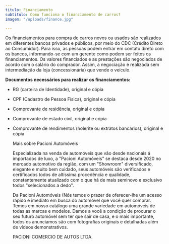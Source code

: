 ```yaml
---
titulo: Financiamento
subtitulo: Como funciona o financiamento de carros?
imagem: "/uploads/finance.jpg"

---
```

Os financiamentos para compra de carros novos ou usados são realizados em diferentes bancos privados e públicos, por meio do CDC (Crédito Direto ao Consumidor). Para isso, as pessoas podem entrar em contato direto com os bancos, informando-se com um gerente como podem ser feitos os financiamentos. Os valores financiados e as prestações são negociados de acordo com o salário do comprador. Assim, a negociação é realizada sem intermediação da loja (concessionária) que vende o veículo.

**Documentos necessários para realizar os financiamentos:**

* RG (carteira de Identidade), original e cópia
* CPF (Cadastro de Pessoa Física), original e cópia
* Comprovante de residência, original e cópia
* Comprovante de estado civil, original e cópia
* Comprovante de rendimentos (holerite ou extratos bancários), original e cópia

    
  Mais sobre Pacioni Automóveis  
    
  Especializada na venda de automóveis que vão desde nacionais á importados de luxo, a "Pacioni Automóveis" se destaca desde 2020 no mercado automotivo da região, com um "Showroom" diversificado, elegante e muito bem cuidado, seus automóveis são verificados e certificados todos de altíssima procedência e qualidade, constantemente atualizado com o que há de mais seminovo e exclusivo todos "selecionados a dedo".

  Da Pacioni Automóveis (Nós temos o prazer de oferecer-lhe um acesso rápido e imediato em busca do automóvel que você quer comprar. Temos em nosso catálogo uma grande variedade em automóveis de todas as marcas e modelos. Damos a você a condição de procurar o seu futuro automóvel sem ter que sair de casa, e o mais importante, todos os anunciamos são com fotografias originais e detalhadas além de vídeos demonstrativos.

  PACIONI COMERCIO DE AUTOS LTDA.